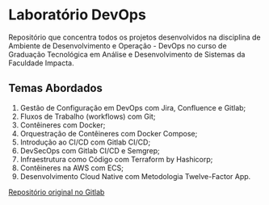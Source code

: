 # Laboratório DevOps

Repositório que concentra todos os projetos desenvolvidos na disciplina de Ambiente de Desenvolvimento e Operação - DevOps no curso de Graduação Tecnológica em Análise e Desenvolvimento de Sistemas da Faculdade Impacta.

## Temas Abordados

1. Gestão de Configuração em DevOps com Jira, Confluence e Gitlab;
2. Fluxos de Trabalho (workflows) com Git;
3. Contêineres com Docker;
4. Orquestração de Contêineres com Docker Compose;
5. Introdução ao CI/CD com Gitlab CI/CD;
6. DevSecOps com Gitlab CI/CD e Semgrep;
7. Infraestrutura como Código com Terraform by Hashicorp;
8. Contêineres na AWS com ECS;
9. Desenvolvimento Cloud Native com Metodologia Twelve-Factor App.

[Repositório original no Gitlab](https://gitlab.com/lab-impacta/)